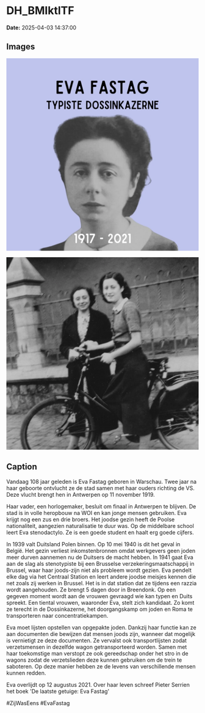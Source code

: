 # DH_BMIktlTF

**Date:** 2025-04-03 14:37:00

## Images

![Image](../images_posts_json/DH_BMIktlTF_0.webp)

![Image](../images_posts_json/DH_BMIktlTF_1.webp)

## Caption

Vandaag 108 jaar geleden is Eva Fastag geboren in Warschau. Twee jaar na haar geboorte ontvlucht ze de stad samen met haar ouders richting de VS. Deze vlucht brengt hen in Antwerpen op 11 november 1919.

Haar vader, een horlogemaker, besluit om finaal in Antwerpen te blijven. De stad is in volle heropbouw na WOI en kan jonge mensen gebruiken. Eva krijgt nog een zus en drie broers. Het joodse gezin heeft de Poolse nationaliteit, aangezien naturalisatie te duur was. Op de middelbare school leert Eva stenodactylo. Ze is een goede student en haalt erg goede cijfers.

In 1939 valt Duitsland Polen binnen. Op 10 mei 1940 is dit het geval in België. Het gezin verliest inkomstenbronnen omdat werkgevers geen joden meer durven aannemen nu de Duitsers de macht hebben. In 1941 gaat Eva aan de slag als stenotypiste bij een Brusselse verzekeringsmaatschappij in Brussel, waar haar joods-zijn niet als probleem wordt gezien. Eva pendelt elke dag via het Centraal Station en leert andere joodse meisjes kennen die net zoals zij werken in Brussel. Het is in dat station dat ze tijdens een razzia wordt aangehouden. Ze brengt 5 dagen door in Breendonk. Op een gegeven moment wordt aan de vrouwen gevraagd wie kan typen en Duits spreekt. Een tiental vrouwen, waaronder Eva, stelt zich kandidaat. Zo komt ze terecht in de Dossinkazerne, het doorgangskamp om joden en Roma te transporteren naar concentratiekampen.

Eva moet lijsten opstellen van opgepakte joden. Dankzij haar functie kan ze aan documenten die bewijzen dat mensen joods zijn, wanneer dat mogelijk is vernietigt ze deze documenten. Ze vervalst ook transportlijsten zodat verzetsmensen in dezelfde wagon getransporteerd worden. Samen met haar toekomstige man verstopt ze ook gereedschap onder het stro in de wagons zodat de verzetslieden deze kunnen gebruiken om de trein te saboteren. Op deze manier hebben ze de levens van verschillende mensen kunnen redden. 

Eva overlijdt op 12 augustus 2021. Over haar leven schreef Pieter Serrien het boek 'De laatste getuige: Eva Fastag'

#ZijWasEens #EvaFastag

